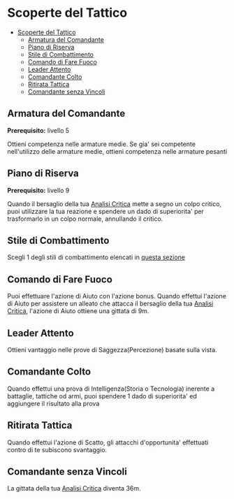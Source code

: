 # Scoperte del Tattico

- [Scoperte del Tattico](#scoperte-del-tattico)
  - [Armatura del Comandante](#armatura-del-comandante)
  - [Piano di Riserva](#piano-di-riserva)
  - [Stile di Combattimento](#stile-di-combattimento)
  - [Comando di Fare Fuoco](#comando-di-fare-fuoco)
  - [Leader Attento](#leader-attento)
  - [Comandante Colto](#comandante-colto)
  - [Ritirata Tattica](#ritirata-tattica)
  - [Comandante senza Vincoli](#comandante-senza-vincoli)

## Armatura del Comandante
**Prerequisito:** livello 5

Ottieni competenza nelle armature medie. Se gia' sei competente nell'utilizzo delle armature medie, ottieni competenza nelle armature pesanti

## Piano di Riserva
**Prerequisito:** livello 9

Quando il bersaglio della tua [Analisi Critica](./Studioso.md#analisi-critica) mette a segno un colpo critico, puoi utilizzare la tua reazione e spendere un dado di superiorita' per trasformarlo in un colpo normale, annullando il critico.

## Stile di Combattimento
Scegli 1 degli stili di combattimento elencati in [questa sezione](../Guerriero/Stili%20di%20Combattimento.md)

## Comando di Fare Fuoco
Puoi effettuare l'azione di Aiuto con l'azione bonus. Quando effettui l'azione di Aiuto per assistere un alleato che attacca il bersaglio della tua [Analisi Critica](./Studioso.md#analisi-critica), l'azione di Aiuto ottiene una gittata di 9m.

## Leader Attento
Ottieni vantaggio nelle prove di Saggezza(Percezione) basate sulla vista.

## Comandante Colto
Quando effettui una prova di Intelligenza(Storia o Tecnologia) inerente a battaglie, tattiche od armi, puoi spendere 1 dado di superiorita' ed aggiungere il risultato alla prova

## Ritirata Tattica
Quando effettui l'azione di Scatto, gli attacchi d'opportunita' effettuati contro di te subiscono svantaggio.

## Comandante senza Vincoli
La gittata della tua [Analisi Critica](./Studioso.md#analisi-critica) diventa 36m.
